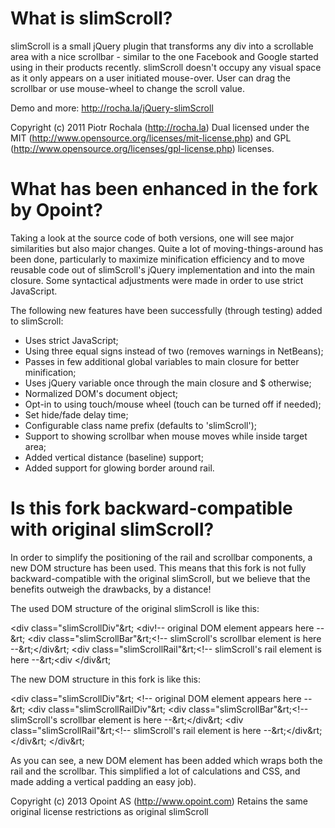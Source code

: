 # What is slimScroll?

slimScroll is a small jQuery plugin that transforms any div into a scrollable area with a nice scrollbar - similar to the one Facebook and Google started using in their products recently. slimScroll doesn't occupy any visual space as it only appears on a user initiated mouse-over. User can drag the scrollbar or use mouse-wheel to change the scroll value.

Demo and more: http://rocha.la/jQuery-slimScroll

Copyright (c) 2011 Piotr Rochala (http://rocha.la)
Dual licensed under the MIT (http://www.opensource.org/licenses/mit-license.php) and GPL (http://www.opensource.org/licenses/gpl-license.php) licenses.

# What has been enhanced in the fork by Opoint?

Taking a look at the source code of both versions, one will see major similarities but also major changes. Quite a lot of moving-things-around has been done, particularly to maximize minification efficiency and to move reusable code out of slimScroll's jQuery implementation and into the main closure. Some syntactical adjustments were made in order to use strict JavaScript.

The following new features have been successfully (through testing) added to slimScroll:

 - Uses strict JavaScript;
 - Using three equal signs instead of two (removes warnings in NetBeans);
 - Passes in few additional global variables to main closure for better minification;
 - Uses jQuery variable once through the main closure and $ otherwise;
 - Normalized DOM's document object;
 - Opt-in to using touch/mouse wheel (touch can be turned off if needed);
 - Set hide/fade delay time;
 - Configurable class name prefix (defaults to 'slimScroll');
 - Support to showing scrollbar when mouse moves while inside target area;
 - Added vertical distance (baseline) support;
 - Added support for glowing border around rail.

# Is this fork backward-compatible with original slimScroll?

In order to simplify the positioning of the rail and scrollbar components, a new DOM structure has been used. This means that this fork is not fully backward-compatible with the original slimScroll, but we believe that the benefits outweigh the drawbacks, by a distance!

The used DOM structure of the original slimScroll is like this:

  &lt;div class="slimScrollDiv"&rt;
    &lt;div!-- original DOM element appears here --&rt;
    &lt;div class="slimScrollBar"&rt;&lt;!-- slimScroll's scrollbar element is here --&rt;&lt;/div&rt;
    &lt;div class="slimScrollRail"&rt;&lt;!-- slimScroll's rail element is here --&rt;&lt;div
  &lt;/div&rt;

The new DOM structure in this fork is like this:

  &lt;div class=&quot;slimScrollDiv&quot;&rt;
    &lt;!-- original DOM element appears here --&rt;
    &lt;div class=&quot;slimScrollRailDiv&quot;&rt;
      &lt;div class=&quot;slimScrollBar&quot;&rt;&lt;!-- slimScroll's scrollbar element is here --&rt;&lt;/div&rt;
      &lt;div class=&quot;slimScrollRail&quot;&rt;&lt;!-- slimScroll's rail element is here --&rt;&lt;/div&rt;
    &lt;/div&rt;
  &lt;/div&rt;

As you can see, a new DOM element has been added which wraps both the rail and the scrollbar. This simplified a lot of calculations and CSS, and made adding a vertical padding an easy job).

Copyright (c) 2013 Opoint AS (http://www.opoint.com)
Retains the same original license restrictions as original slimScroll
